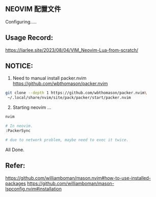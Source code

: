 ## NEOVIM 配置文件

Configuring.....

## Usage Record: 
https://liarlee.site/2023/08/04/VIM_Neovim-Lua-from-scratch/

## NOTICE: 
1. Need to manual install packer.nvim
https://github.com/wbthomason/packer.nvim

```bash
git clone --depth 1 https://github.com/wbthomason/packer.nvim\
 ~/.local/share/nvim/site/pack/packer/start/packer.nvim
```

2. Starting neovim ...
```bash
nvim 

# In neovim. 
:PackerSync 

# due to network problem, maybe need to exec it twice.

```
All Done.

## Refer: 
https://github.com/williamboman/mason.nvim#how-to-use-installed-packages
https://github.com/williamboman/mason-lspconfig.nvim#installation
